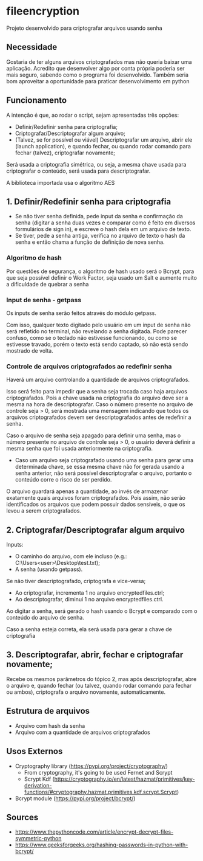 # fileencryption
Projeto desenvolvido para criptografar arquivos usando senha

## Necessidade
Gostaria de ter alguns arquivos criptografados mas não queria baixar uma aplicação.
Acredito que desenvolver algo por conta própria poderia ser mais seguro, sabendo como o programa foi desenvolvido.
Também seria bom aproveitar a oportunidade para praticar desenvolvimento em python

## Funcionamento
A intenção é que, ao rodar o script, sejam apresentadas três opções:
 - Definir/Redefinir senha para criptografia;
 - Criptografar/Descriptografar algum arquivo;
 - (Talvez, se for possível ou viável) Descriptografar um arquivo, abrir ele (launch application), e quando fechar, ou quando rodar comando para fechar (talvez), criptografar novamente;

Será usada a criptografia simétrica, ou seja, a mesma chave usada para criptografar o conteúdo, será usada para descriptografar.

A biblioteca importada usa o algoritmo AES 

## 1. Definir/Redefinir senha para criptografia
 - Se não tiver senha definida, pede input da senha e confirmação da senha (digitar a senha duas vezes e comparar como é feito em diversos formulários de sign in), e escreve o hash dela em um arquivo de texto.
 - Se tiver, pede a senha antiga, verifica no arquivo de texto o hash da senha e então chama a função de definição de nova senha.

### Algoritmo de hash
Por questões de segurança, o algoritmo de hash usado será o Bcrypt, para que seja possível definir o Work Factor, seja usado um Salt e aumente muito a dificuldade de quebrar a senha

### Input de senha - getpass
Os inputs de senha serão feitos através do módulo getpass.

Com isso, qualquer texto digitado pelo usuário em um input de senha não será refletido no terminal, não revelando a senha digitada.
Pode parecer confuso, como se o teclado não estivesse funcionando, ou como se estivesse travado, porém o texto está sendo captado, só não está sendo mostrado de volta.

### Controle de arquivos criptografados ao redefinir senha
Haverá um arquivo controlando a quantidade de arquivos criptografados.

Isso será feito para impedir que a senha seja trocada caso haja arquivos criptografados.
Pois a chave usada na criptografia do arquivo deve ser a mesma na hora de descriptografar.
Caso o número presente no arquivo de controle seja > 0, será mostrada uma mensagem indicando que todos os arquivos criptografados devem ser descriptografados antes de redefinir a senha.

Caso o arquivo de senha seja apagado para definir uma senha, mas o número presente no arquivo de controle seja > 0, o usuário deverá definir a mesma senha que foi usada anteriormente na criptografia.

 - Caso um arquivo seja criptografado usando uma senha para gerar uma determinada chave, se essa mesma chave não for gerada usando a senha anterior, não será possível descriptografar o arquivo, portanto o conteúdo corre o risco de ser perdido.

O arquivo guardará apenas a quantidade, ao invés de armazenar exatamente quais arquivos foram criptografados.
Pois assim, não serão identificados os arquivos que podem possuir dados sensíveis, o que os levou a serem criptografados.

## 2. Criptografar/Descriptografar algum arquivo
Inputs:
 - O caminho do arquivo, com ele incluso (e.g.: C:\Users\<user>\Desktop\test.txt);
 - A senha (usando getpass).

Se não tiver descriptografado, criptografa e vice-versa;

 - Ao criptografar, incrementa 1 no arquivo encryptedfiles.ctrl;
 - Ao descriptografar, diminui 1 no arquivo encryptedfiles.ctrl.

Ao digitar a senha, será gerado o hash usando o Bcrypt e comparado com o conteúdo do arquivo de senha.

Caso a senha esteja correta, ela será usada para gerar a chave de criptografia

## 3. Descriptografar, abrir, fechar e criptografar novamente;
Recebe os mesmos parâmetros do tópico 2, mas após descriptografar, abre o arquivo e, quando fechar (ou talvez, quando rodar comando para fechar ou ambos), criptografa o arquivo novamente, automaticamente.

## Estrutura de arquivos
 - Arquivo com hash da senha
 - Arquivo com a quantidade de arquivos criptografados

## Usos Externos
 - Cryptography library (https://pypi.org/project/cryptography/)
   - From cryptography, it's going to be used Fernet and Scrypt
   - Scrypt Kdf (https://cryptography.io/en/latest/hazmat/primitives/key-derivation-functions/#cryptography.hazmat.primitives.kdf.scrypt.Scrypt)
 - Bcrypt module (https://pypi.org/project/bcrypt/)

## Sources
 - https://www.thepythoncode.com/article/encrypt-decrypt-files-symmetric-python
 - https://www.geeksforgeeks.org/hashing-passwords-in-python-with-bcrypt/